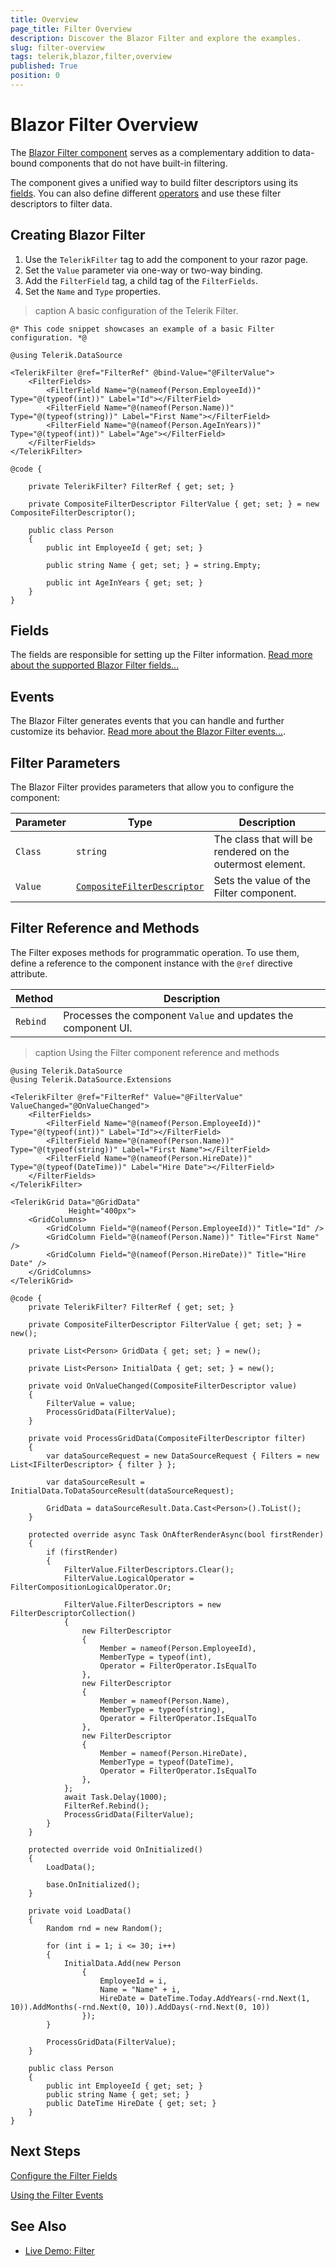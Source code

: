 ```yaml
---
title: Overview
page_title: Filter Overview
description: Discover the Blazor Filter and explore the examples.
slug: filter-overview
tags: telerik,blazor,filter,overview
published: True
position: 0
---
```


# Blazor Filter Overview
The <a href="https://www.telerik.com/blazor-ui/filter" target="_blank">Blazor Filter component</a> serves as a complementary addition to data-bound components that do not have built-in filtering.

The component gives a unified way to build filter descriptors using its [fields](slug://filter-fields). You can also define different [operators](slug://filter-operators) and use these filter descriptors to filter data.

## Creating Blazor Filter
1. Use the `TelerikFilter` tag to add the component to your razor page.
2. Set the `Value` parameter via one-way or two-way binding.
3. Add the `FilterField` tag, a child tag of the `FilterFields`.
4. Set the `Name` and `Type` properties.

>caption A basic configuration of the Telerik Filter.

````RAZOR
@* This code snippet showcases an example of a basic Filter configuration. *@

@using Telerik.DataSource

<TelerikFilter @ref="FilterRef" @bind-Value="@FilterValue">
    <FilterFields>
        <FilterField Name="@(nameof(Person.EmployeeId))" Type="@(typeof(int))" Label="Id"></FilterField>
        <FilterField Name="@(nameof(Person.Name))" Type="@(typeof(string))" Label="First Name"></FilterField>
        <FilterField Name="@(nameof(Person.AgeInYears))" Type="@(typeof(int))" Label="Age"></FilterField>
    </FilterFields>
</TelerikFilter>

@code {

    private TelerikFilter? FilterRef { get; set; }

    private CompositeFilterDescriptor FilterValue { get; set; } = new CompositeFilterDescriptor();

    public class Person
    {
        public int EmployeeId { get; set; }

        public string Name { get; set; } = string.Empty;

        public int AgeInYears { get; set; }
    }
}
````

## Fields
The fields are responsible for setting up the Filter information. [Read more about the supported Blazor Filter fields...](slug://filter-fields)

## Events
The Blazor Filter generates events that you can handle and further customize its behavior. [Read more about the Blazor Filter events...](slug://filter-events).

## Filter Parameters
The Blazor Filter provides parameters that allow you to configure the component:

| Parameter | Type | Description |
| ----------- | ----------- | ----------- |
| `Class` | `string` | The class that will be rendered on the outermost element. |
| `Value` | [`CompositeFilterDescriptor`](slug://common-features-descriptors#filtering) | Sets the value of the Filter component. |

## Filter Reference and Methods

The Filter exposes methods for programmatic operation. To use them, define a reference to the component instance with the `@ref` directive attribute.

| Method | Description |
| --- | --- |
| `Rebind` | Processes the component `Value` and updates the component UI. |

>caption Using the Filter component reference and methods

````RAZOR
@using Telerik.DataSource
@using Telerik.DataSource.Extensions

<TelerikFilter @ref="FilterRef" Value="@FilterValue" ValueChanged="@OnValueChanged">
    <FilterFields>
        <FilterField Name="@(nameof(Person.EmployeeId))" Type="@(typeof(int))" Label="Id"></FilterField>
        <FilterField Name="@(nameof(Person.Name))" Type="@(typeof(string))" Label="First Name"></FilterField>
        <FilterField Name="@(nameof(Person.HireDate))" Type="@(typeof(DateTime))" Label="Hire Date"></FilterField>
    </FilterFields>
</TelerikFilter>

<TelerikGrid Data="@GridData"
             Height="400px">
    <GridColumns>
        <GridColumn Field="@(nameof(Person.EmployeeId))" Title="Id" />
        <GridColumn Field="@(nameof(Person.Name))" Title="First Name" />
        <GridColumn Field="@(nameof(Person.HireDate))" Title="Hire Date" />
    </GridColumns>
</TelerikGrid>

@code {
    private TelerikFilter? FilterRef { get; set; }

    private CompositeFilterDescriptor FilterValue { get; set; } = new();

    private List<Person> GridData { get; set; } = new();

    private List<Person> InitialData { get; set; } = new();

    private void OnValueChanged(CompositeFilterDescriptor value)
    {
        FilterValue = value;
        ProcessGridData(FilterValue);
    }

    private void ProcessGridData(CompositeFilterDescriptor filter)
    {
        var dataSourceRequest = new DataSourceRequest { Filters = new List<IFilterDescriptor> { filter } };

        var dataSourceResult = InitialData.ToDataSourceResult(dataSourceRequest);

        GridData = dataSourceResult.Data.Cast<Person>().ToList();
    }

    protected override async Task OnAfterRenderAsync(bool firstRender)
    {
        if (firstRender)
        {
            FilterValue.FilterDescriptors.Clear();
            FilterValue.LogicalOperator = FilterCompositionLogicalOperator.Or;

            FilterValue.FilterDescriptors = new FilterDescriptorCollection() 
            {
                new FilterDescriptor
                {
                    Member = nameof(Person.EmployeeId),
                    MemberType = typeof(int),
                    Operator = FilterOperator.IsEqualTo
                },
                new FilterDescriptor
                {
                    Member = nameof(Person.Name),
                    MemberType = typeof(string),
                    Operator = FilterOperator.IsEqualTo
                },
                new FilterDescriptor
                {
                    Member = nameof(Person.HireDate),
                    MemberType = typeof(DateTime),
                    Operator = FilterOperator.IsEqualTo
                },
            };
            await Task.Delay(1000);
            FilterRef.Rebind();
            ProcessGridData(FilterValue);
        }
    }

    protected override void OnInitialized()
    {
        LoadData();

        base.OnInitialized();
    }

    private void LoadData()
    {
        Random rnd = new Random();

        for (int i = 1; i <= 30; i++)
        {
            InitialData.Add(new Person
                {
                    EmployeeId = i,
                    Name = "Name" + i,
                    HireDate = DateTime.Today.AddYears(-rnd.Next(1, 10)).AddMonths(-rnd.Next(0, 10)).AddDays(-rnd.Next(0, 10))
                });
        }

        ProcessGridData(FilterValue);
    }

    public class Person
    {
        public int EmployeeId { get; set; }
        public string Name { get; set; } 
        public DateTime HireDate { get; set; }
    }
}
````


## Next Steps
[Configure the Filter Fields](slug://filter-fields)

[Using the Filter Events](slug://filter-events)

## See Also

  * [Live Demo: Filter](https://demos.telerik.com/blazor-ui/filter/overview)
